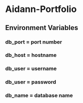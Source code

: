 # Aidann-Portfolio

## Environment Variables
### db_port = port number
### db_host = hostname
### db_user = username
### db_user = password
### db_name = database name
